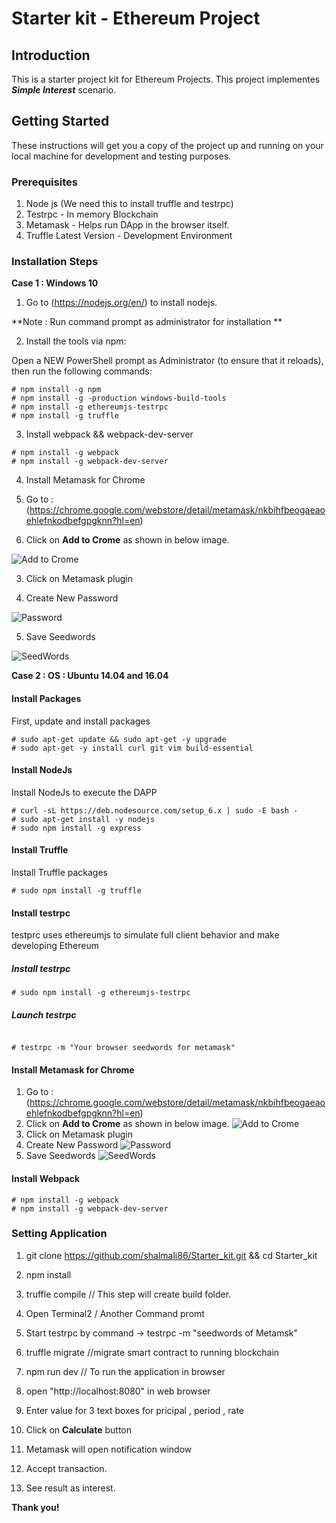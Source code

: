 # Starter kit - Ethereum Project

## Introduction
  This is a starter project kit for Ethereum Projects. This project implementes _**Simple Interest**_ scenario.
  
## Getting Started 
  These instructions will get you a copy of the project up and running on your local machine for development and testing purposes.

### Prerequisites

1.  Node js (We need this to install truffle and testrpc) 
2. Testrpc - In memory Blockchain
3. Metamask - Helps run DApp in the browser itself.
4. Truffle Latest Version - Development Environment
 
### Installation Steps

**Case 1 : Windows 10**


1. Go to (https://nodejs.org/en/) to install nodejs.


**Note : Run command prompt as administrator for installation **


2. Install the tools via npm:

Open a NEW PowerShell prompt as Administrator (to ensure that it reloads), then run the following commands:

```
# npm install -g npm
# npm install -g -production windows-build-tools
# npm install -g ethereumjs-testrpc
# npm install -g truffle

```

3. Install webpack && webpack-dev-server

```
# npm install -g webpack
# npm install -g webpack-dev-server

```
4. Install Metamask for Chrome

1. Go to : (https://chrome.google.com/webstore/detail/metamask/nkbihfbeogaeaoehlefnkodbefgpgknn?hl=en)

2. Click on **Add to Crome** as shown in below image.

![Add to Crome](/0_G5l8hOVqhjQ1kxhC.png)

3. Click on Metamask plugin 

4. Create New Password

![Password](/download.png)

5. Save Seedwords

![SeedWords](/download_1.png)

**Case 2 : OS : Ubuntu 14.04 and 16.04** 
#### Install Packages
First, update and install packages
```
# sudo apt-get update && sudo apt-get -y upgrade
# sudo apt-get -y install curl git vim build-essential 

```
#### Install NodeJs
Install NodeJs to execute the DAPP
```
# curl -sL https://deb.nodesource.com/setup_6.x | sudo -E bash -
# sudo apt-get install -y nodejs
# sudo npm install -g express

```
#### Install Truffle
Install Truffle packages
```
# sudo npm install -g truffle
```
#### Install testrpc
testprc uses ethereumjs to simulate full client behavior and make developing Ethereum
##### Install testrpc

```
# sudo npm install -g ethereumjs-testrpc

```
##### Launch testrpc

```

# testrpc -m "Your browser seedwords for metamask"

```
#### Install Metamask for Chrome

1. Go to : (https://chrome.google.com/webstore/detail/metamask/nkbihfbeogaeaoehlefnkodbefgpgknn?hl=en)
2. Click on **Add to Crome** as shown in below image.
![Add to Crome](/0_G5l8hOVqhjQ1kxhC.png)
3. Click on Metamask plugin 
4. Create New Password
![Password](/download.png)
5. Save Seedwords
![SeedWords](/download_1.png)

#### Install Webpack 

```
# npm install -g webpack
# npm install -g webpack-dev-server

```


### Setting Application


1. git clone https://github.com/shalmali86/Starter_kit.git && cd Starter_kit

2. npm install

3. truffle compile // This step will create build folder.

4. Open Terminal2 / Another Command promt

5. Start testrpc by command ->  testrpc -m "seedwords of Metamsk"

6. truffle migrate //migrate smart contract to running blockchain 

7. npm run dev // To run the application in browser

8. open "http://localhost:8080" in web browser

9. Enter value for 3 text boxes for pricipal , period , rate

10. Click on **Calculate** button 

11. Metamask will open notification window 

12. Accept transaction.

13. See result as interest. 

**Thank you!**
